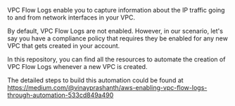 VPC Flow Logs enable you to capture information about the IP traffic going to and from network interfaces in your VPC.

By default, VPC Flow Logs are not enabled. However, in our scenario, let's say you have a compliance policy that requires they be enabled for any new VPC that gets created in your account.

In this repository, you can find all the resources to automate the creation of VPC Flow Logs whenever a new VPC is created.

The detailed steps to build this automation could be found at https://medium.com/@vinayprashanth/aws-enabling-vpc-flow-logs-through-automation-533cd849a490
